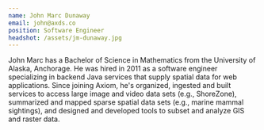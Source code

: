 ```yaml
---
name: John Marc Dunaway
email: john@axds.co
position: Software Engineer
headshot: /assets/jm-dunaway.jpg
---
```

John Marc has a Bachelor of Science in Mathematics from the University of Alaska, Anchorage. He was hired in 2011 as a software engineer specializing in backend Java services that supply spatial data for web applications. Since joining Axiom, he's organized, ingested and built services to access large image and video data sets (e.g., ShoreZone), summarized and mapped sparse spatial data sets (e.g., marine mammal sightings), and designed and developed tools to subset and analyze GIS and raster data.
